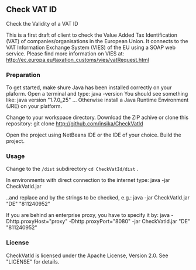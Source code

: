
## Check VAT ID ##

Check the Validity of a VAT ID

This is a first draft of client to check the Value Added Tax Identification 
(VAT) of companies/organisations in the European Union. It connects to the VAT 
Information Exchange System (VIES) of the EU using a SOAP web service. Please 
find more information on VIES at:
http://ec.europa.eu/taxation_customs/vies/vatRequest.html


### Preparation ###

To get started, make shure Java has been installed correctly on your plaform. 
Open a terminal and type:
    java -version
You should see something like:
    java version "1.7.0_25" 
    ...
Otherwise install a Java Runtime Environment (JRE) on your platform.

Change to your workspace directory. Download the ZIP achive or clone this 
repository: 
    git clone http://github.com/insika/CheckVatId

Open the project using NetBeans IDE or the IDE of your choice. 
Build the project. 


### Usage ###

Change to the `/dist` subdirectory `cd CheckVatId/dist` .

In environments with direct connection to the internet type:
    java -jar CheckVatId.jar <countryCode> <vatNumber>

..and replace <countryCode> and <vatNumber> by the strings to be checked, e.g.:
    java -jar CheckVatId.jar "DE" "811240952" 

If you are behind an enterprise proxy, you have to specify it by:
    java -Dhttp.proxyHost="proxy" -Dhttp.proxyPort="8080" -jar CheckVatId.jar "DE" "811240952"


### License ###

CheckVatId is licensed under the Apache License, Version 2.0. See "LICENSE" for 
details.
